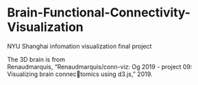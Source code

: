 # Brain-Functional-Connectivity-Visualization

NYU Shanghai infomation visualization final project

The 3D brain is from  
Renaudmarquis, “Renaudmarquis/conn-viz: Og 2019 - project 09: Visualizing brain connectomics using d3.js,” 2019.
